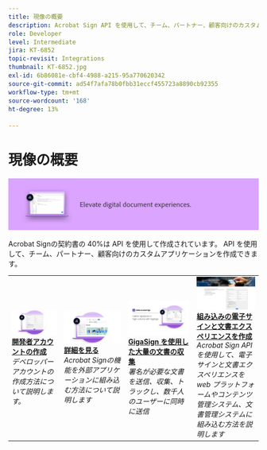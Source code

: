 ```yaml
---
title: 現像の概要
description: Acrobat Sign API を使用して、チーム、パートナー、顧客向けのカスタムアプリケーションを作成する方法について説明します
role: Developer
level: Intermediate
jira: KT-6852
topic-revisit: Integrations
thumbnail: KT-6852.jpg
exl-id: 6b86081e-cbf4-4988-a215-95a770620342
source-git-commit: ad54f7afa78b0fbb31eccf455723a8890cb92355
workflow-type: tm+mt
source-wordcount: '168'
ht-degree: 13%

---
```


# 現像の概要

![Sign 現像イメージ](../assets/Hero-Develop.png)

Acrobat Signの契約書の 40%は API を使用して作成されています。 API を使用して、チーム、パートナー、顧客向けのカスタムアプリケーションを作成できます。

<table style="table-layout:fixed">
<tr>
  <td>
    <a href="https://www.adobe.io/apis/documentcloud/sign.html" target="_blank">
      <img alt="開発者アカウントの作成" src="../assets/Develop_Getting-Started.png" />
    </a>
    <div>
    <a href="https://www.adobe.io/apis/documentcloud/sign.html" target="_blank"><strong>開発者アカウントの作成</strong></a>
    </div>
    <em>デベロッパーアカウントの作成方法について説明します。</em>
    <br>
  </td>
  <td>
    <a href="https://www.adobe.io/apis/documentcloud/sign/docs.html" target="_blank">
      <img alt="詳細を見る" src="../assets/Develop_Learn.png" />
    </a>
    <div>
    <a href="https://www.adobe.io/apis/documentcloud/sign/docs.html" target="_blank"><strong>詳細を見る</strong></a>
    </div>
    <em>Acrobat Signの機能を外部アプリケーションに組み込む方法について説明します</em>
    <br>
  </td>  
  <td>
    <a href="gigasign.md">
      <img alt="GigaSign を使用した大量の文書の収集" src="../assets/gigasign.jpg" />
    </a>
    <div>
    <a href="gigasign.md"><strong>GigaSign を使用した大量の文書の収集</strong></a>
    </div>
    <em>署名が必要な文書を送信、収集、トラックし、数千人のユーザーに同時に送信</em>
    <br>
  </td>
   <td>
    <a href="embeddedesignature.md">
      <img alt="組み込みの電子サインと文書エクスペリエンスを作成" src="assets/embeddedesignature/EmbedPart1_thumb.png" />
    </a>
    <div>
    <a href="embeddedesignature.md"><strong>組み込みの電子サインと文書エクスペリエンスを作成</strong></a>
    </div>
    <em>Acrobat Sign API を使用して、電子サインと文書エクスペリエンスを web プラットフォームやコンテンツ管理システム、文書管理システムに組み込む方法を説明します</em>
    <br>
  </td>
</tr>
</table>
